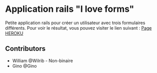 # Application rails "I love forms" 
Petite application rails pour créer un utilisateur avec trois formulaires différents.
Pour voir le résultat, vous pouvez visiter le lien suivant : [Page HEROKU](https://i-love-forms-gyenh.herokuapp.com/)

## Contributors
- William @Wilrib - Non-binaire
- Gino @Gino
